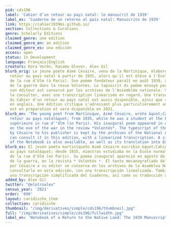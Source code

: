 ```yaml
---
pid: cds196
label: 'Cahier d’un retour au pays natal: le manuscrit de 1939'
label_es: 'Cuaderno de un retorno al país natal: Manuscrito de 1939'
link: https://cahier1939ms.github.io/
section: Collections & Curations
genre: Scholarly Editions
claimed_genre: une edition
claimed_genre_en: an edition
claimed_genre_es: una edición
access: open
status: In Development
language: Français|English
creators: Kora Verón, Kaiama Glover, Alex Gil
blurb_orig: Le jeune poète Aimé Césaire, venu de la Martinique, élabore Cahier d'un
  retour au pays natal à partir de 1935, alors qu'il est élève à l'École normale supérieure
  de la rue d'Ulm (à Paris). Son poème fondateur paraît en août 1939, à la veille
  de la guerre dans la revue Volontés. Le tapuscrit du poème envoyé par Césaire à
  son éditeur est conservé par les archives de l'Assemblée nationale. Vous pouvez
  le consulter, avec une transcription linéarisée en regard. Une transcription simplifiée
  du Cahier d'un retour au pays natal est aussi disponible, ainsi que sa traduction
  en anglais. Une édition critique s'adressant plus particulièrement aux étudiants
  est en préparation et sera disponible en 2021.
blurb_en: 'The young poet from Martinique, Aimé Césaire, wrote &quot;Cahier d''un
  retour au pays natal&quot; from 1935, while he was a student at the École normale
  supérieure in rue d''Ulm (in Paris). His inaugural poem appeared in August 1939,
  on the eve of the war in the review *Volontés*. The typescript of the poem sent
  by Césaire to his publisher is kept by the archives of the National Assembly. You
  can consult it in this edition, with a linearized transcription. A simplified transcription
  of the Notebook is also available, as well as its translation into English. '
blurb_es: El joven poeta martiniqueño Aimé Césaire escribió &quot;Cahier d'un retour
  au pays natal&quot; desde 1935, mientras estudiaba en la École normale supérieure
  de la rue d'Ulm (en París). Su poema inaugural apareció en agosto de 1939, en vísperas
  de la guerra, en la revista * Volontés *. El texto mecanografiado del poema enviado
  por Césaire a su editor se conserva en los archivos de la Asamblea Nacional. Puedes
  consultarlo en esta edición, con una transcripción linealizada. También está disponible
  una transcripción simplificada del Cuaderno, así como su traducción al inglés.
added_by: Alex Gil
twitter: "@elotroalex"
census_year: '2021'
order: '099'
layout: caridischo_item
collection: caridischo
thumbnail: "/img/derivatives/simple/cds196/thumbnail.jpg"
full: "/img/derivatives/simple/cds196/fullwidth.jpg"
label_en: 'Notebook of a Return to the Native Land: The 1939 Manuscript'
---
```

